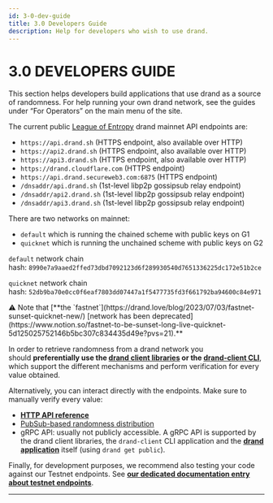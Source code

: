 ```yaml
---
id: 3-0-dev-guide
title: 3.0 Developers Guide
description: Help for developers who wish to use drand.
---
```

# 3.0 DEVELOPERS GUIDE

This section helps developers build applications that use drand as a source of randomness. For help running your own drand network, see the guides under “For Operators” on the main menu of the site.

The current public [League of Entropy](https://leagueofentropy.org) drand mainnet API endpoints are:

- `https://api.drand.sh` (HTTPS endpoint, also available over HTTP)
- `https://api2.drand.sh` (HTTPS endpoint, also available over HTTP)
- `https://api3.drand.sh` (HTTPS endpoint, also available over HTTP)
- `https://drand.cloudflare.com` (HTTPS endpoint)
- `https://api.drand.secureweb3.com:6875` (HTTPS endpoint)
- `/dnsaddr/api.drand.sh` (1st-level libp2p gossipsub relay endpoint)
- `/dnsaddr/api2.drand.sh` (1st-level libp2p gossipsub relay endpoint)
- `/dnsaddr/api3.drand.sh` (1st-level libp2p gossipsub relay endpoint)

There are two networks on mainnet:

- `default` which is running the chained scheme with public keys on G1
- `quicknet` which is running the unchained scheme with public keys on G2

`default` network chain hash: `8990e7a9aaed2ffed73dbd7092123d6f289930540d7651336225dc172e51b2ce`

`quicknet` network chain hash: `52db9ba70e0cc0f6eaf7803dd07447a1f5477735fd3f661792ba94600c84e971`

<aside>
⚠️ Note that [**the `fastnet`](https://drand.love/blog/2023/07/03/fastnet-sunset-quicknet-new/) [network has been deprecated](https://www.notion.so/fastnet-to-be-sunset-long-live-quicknet-5d125025752146b5bc307c834435d49e?pvs=21).**

</aside>

In order to retrieve randomness from a drand network you should **preferentially use the [drand client libraries](3-3-dev-guide-client-libraries) or the [drand-client CLI](3-2-dev-guide-drand-client-cli)**, which support the different mechanisms and perform verification for every value obtained.

Alternatively, you can interact directly with the endpoints. Make sure to manually verify every value:

- [**HTTP API reference**](3-4-dev-guide-http-api)
- [PubSub-based randomness distribution](3-5-dev-guide-pubsub-network)
- gRPC API: usually not publicly accessible. A gRPC API is supported by the drand client libraries, the `drand-client` CLI application and the [**drand application**](../ops-guide/4-5-ops-guide-command-line-tools) itself (using `drand get public`).

Finally, for development purposes, we recommend also testing your code against our Testnet endpoints. See [**our dedicated documentation entry about testnet endpoints**](3-4-dev-guide-http-api).

---